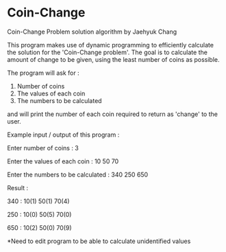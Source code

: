 # Coin-Change
Coin-Change Problem solution algorithm by Jaehyuk Chang

This program makes use of dynamic programming to efficiently calculate the solution for the 'Coin-Change problem'. The goal is to calculate the amount of change to be given, using the least number of coins as possible.

The program will ask for :
1. Number of coins
2. The values of each coin
3. The numbers to be calculated

and will print the number of each coin required to return as 'change' to the user.



Example input / output of this program :

Enter number of coins : 3

Enter the values of each coin : 10 50 70

Enter the numbers to be calculated : 340 250 650


Result :

340 : 10(1) 50(1) 70(4)

250 : 10(0) 50(5) 70(0)

650 : 10(2) 50(0) 70(9)


*Need to edit program to be able to calculate unidentified values
